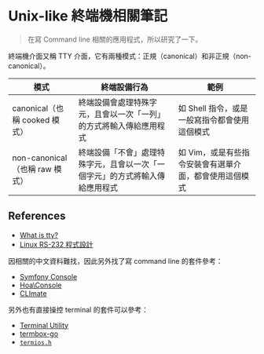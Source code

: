 # Unix-like 終端機相關筆記

> 在寫 Command line 相關的應用程式，所以研究了一下。

終端機介面又稱 TTY 介面，它有兩種模式：正規（canonical）和非正規（non-canonical）。

| 模式 | 終端設備行為 | 範例 |
| --- | --- | --- |
| canonical（也稱 cooked 模式） | 終端設備會處理特殊字元，且會以一次「一列」的方式將輸入傳給應用程式 | 如 Shell 指令，或是一般寫指令都會使用這個模式 |
| non-canonical（也稱 raw 模式） | 終端設備「不會」處理特殊字元，且會以一次「一個字元」的方式將輸入傳給應用程式 | 如 Vim，或是有些指令安裝會有選單介面，都會使用這個模式 |

## References

* [What is tty?](https://flykof.pixnet.net/blog/post/24277709-%5B%E8%BD%89%E8%BC%89%E6%95%B4%E7%90%86%5Dwhat-is-tty%3F)
* [Linux RS-232 程式設計](https://blog.xuite.net/uwlib_mud/twblog/108242774-Linux+RS-232+%E7%A8%8B%E5%BC%8F%E8%A8%AD%E8%A8%88)

因相關的中文資料難找，因此另外找了寫 command line 的套件參考：

* [Symfony Console](https://github.com/symfony/Console)
* [Hoa\Console](https://github.com/hoaproject/Console)
* [CLImate](https://github.com/thephpleague/climate)

另外也有直接操控 terminal 的套件可以參考：

* [Terminal Utility](https://github.com/php-school/terminal)
* [termbox-go](https://github.com/nsf/termbox-go)
* [`termios.h`](https://github.com/torvalds/linux/blob/master/include/uapi/asm-generic/termios.h)